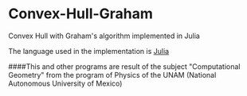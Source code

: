 # Convex-Hull-Graham
Convex Hull with Graham's algorithm implemented in Julia 

The language used in the implementation is [Julia](https://julialang.org/)

####This and other programs are result of the subject "Computational Geometry" from the program of Physics of the UNAM (National Autonomous University of Mexico)
